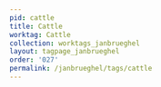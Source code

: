 ```yaml
---
pid: cattle
title: Cattle
worktag: Cattle
collection: worktags_janbrueghel
layout: tagpage_janbrueghel
order: '027'
permalink: /janbrueghel/tags/cattle
---
```

